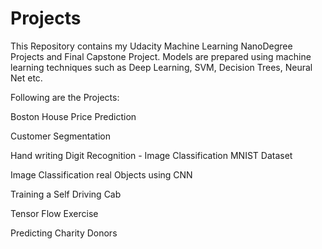 # Projects
This Repository contains my Udacity Machine Learning NanoDegree Projects and Final Capstone Project.
Models are prepared using machine learning techniques such as Deep Learning, SVM, Decision Trees, Neural Net etc. 

Following are the Projects:

Boston House Price Prediction 

Customer Segmentation 

Hand writing Digit Recognition - Image Classification MNIST Dataset

Image Classification real Objects using CNN 

Training a Self Driving Cab 

Tensor Flow Exercise 

Predicting Charity Donors 
